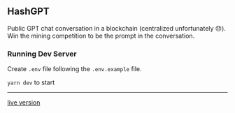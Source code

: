 ## HashGPT

Public GPT chat conversation in a blockchain (centralized unfortunately 😞). Win the mining competition to be the prompt in the conversation. 

### Running Dev Server

Create `.env` file following the `.env.example` file.

`yarn dev` to start

---

[live version](https://hash.iusevim.fyi)
